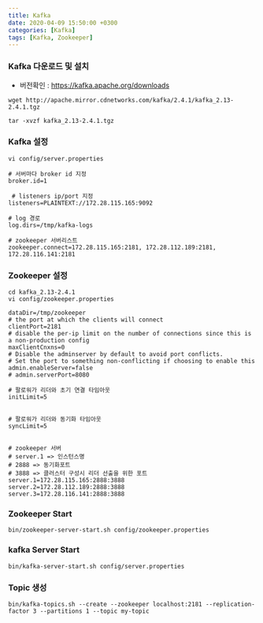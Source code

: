 ```yaml
---
title: Kafka
date: 2020-04-09 15:50:00 +0300
categories: [Kafka]
tags: [Kafka, Zookeeper]
---
```


### Kafka 다운로드 및 설치
- 버전확인 : https://kafka.apache.org/downloads 

```shell
wget http://apache.mirror.cdnetworks.com/kafka/2.4.1/kafka_2.13-2.4.1.tgz
```

```shell
tar -xvzf kafka_2.13-2.4.1.tgz
```

### Kafka 설정
```shell
vi config/server.properties
```
```shell
# 서버마다 broker id 지정
broker.id=1
 
 # listeners ip/port 지정
listeners=PLAINTEXT://172.28.115.165:9092
 
# log 경로
log.dirs=/tmp/kafka-logs
 
# zookeeper 서버리스트
zookeeper.connect=172.28.115.165:2181, 172.28.112.189:2181, 172.28.116.141:2181
``` 

### Zookeeper 설정
```shell
cd kafka_2.13-2.4.1
vi config/zookeeper.properties
```
```shell
dataDir=/tmp/zookeeper
# the port at which the clients will connect
clientPort=2181
# disable the per-ip limit on the number of connections since this is a non-production config
maxClientCnxns=0
# Disable the adminserver by default to avoid port conflicts.
# Set the port to something non-conflicting if choosing to enable this
admin.enableServer=false
# admin.serverPort=8080
 
# 팔로워가 리더와 초기 연결 타임아웃
initLimit=5
 
 
# 팔로워가 리더와 동기화 타임아웃
syncLimit=5
 
 
# zookeeper 서버
# server.1 => 인스턴스명
# 2888 => 동기화포트
# 3888 => 클러스터 구성시 리더 선출을 위한 포트
server.1=172.28.115.165:2888:3888
server.2=172.28.112.189:2888:3888
server.3=172.28.116.141:2888:3888
```
### Zookeeper Start
```shell
bin/zookeeper-server-start.sh config/zookeeper.properties
```

### kafka Server Start
```shell
bin/kafka-server-start.sh config/server.properties
```

### Topic 생성
```shell
bin/kafka-topics.sh --create --zookeeper localhost:2181 --replication-factor 3 --partitions 1 --topic my-topic
```